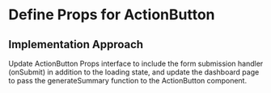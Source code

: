 # Define Props for ActionButton

## Implementation Approach
Update ActionButton Props interface to include the form submission handler (onSubmit) in addition to the loading state, and update the dashboard page to pass the generateSummary function to the ActionButton component.